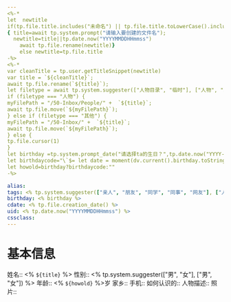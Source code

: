 ```yaml
---
<%-* 
let  newtitle
if(tp.file.title.includes("未命名") || tp.file.title.toLowerCase().includes("untitled")) 
{ title=await tp.system.prompt("请输入要创建的文件名");
  newtitle=title||tp.date.now("YYYYMMDDHHmmss")
	await tp.file.rename(newtitle)}
	else newtitle=tp.file.title
-%>
<%-*
var cleanTitle = tp.user.getTitleSnippet(newtitle) 
var title = `${cleanTitle}`;
await tp.file.rename(`${title}`);
let filetype = await tp.system.suggester(["人物目录", "临时"], ["人物", "其他"], false, "Which template do you want to use?") 
if (filetype === "人物") { 
myFilePath = "/50-Inbox/People/" +  `${title}`;
await tp.file.move(`${myFilePath}`);
} else if (filetype === "其他") { 
myFilePath = "/50-Inbox/" +  `${title}`;
await tp.file.move(`${myFilePath}`);
} else { 
tp.file.cursor(1)
}
let birthday =tp.system.prompt_date("请选择ta的生日？",tp.date.now("YYYY-MM-DD"))
let birthdaycode="\`$= let date = moment(dv.current().birthday.toString(),'yyyy-MM-DD'); let today = moment().startOf('day'); today.diff(date,'years')\`"
let howold=birthday?birthdaycode:""
-%>

alias: 
tags: <% tp.system.suggester(["亲人", "朋友", "同学", "同事", "网友"], ["人脉/亲人", "人脉/朋友", "人脉/同学", "人脉/同事", "人脉/网友"]) %>
birthday: <% birthday %>
cdate: <% tp.file.creation_date() %>
uid: <% tp.date.now("YYYYMMDDHHmmss") %> 
cssclass: 
---
```


# 基本信息
姓名:: <% `${title}` %>
性别:: <% tp.system.suggester(["男", "女"], ["男", "女"]) %>
年龄:: <% `${howold}` %>岁
家乡::
手机::
如何认识的:: 
人物描述:: 
照片:: 




